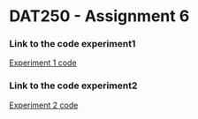 # DAT250 - Assignment 6

### Link to the code experiment1
[Experiment 1 code](https://github.com/SindreFardal/DAT250-assignment6_1)

### Link to the code experiment2

[Experiment 2 code](https://github.com/SindreFardal/DAT250-assignment6_2)



